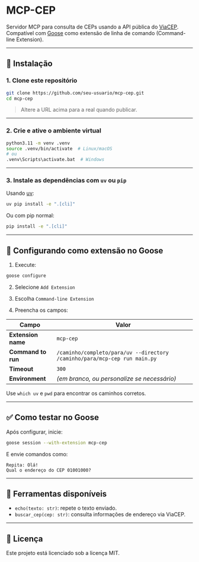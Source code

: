# MCP-CEP

Servidor MCP para consulta de CEPs usando a API pública do [ViaCEP](https://viacep.com.br).  
Compatível com [Goose](https://block.github.io/goose/) como extensão de linha de comando (Command-line Extension).

---

## 🚀 Instalação

### 1. Clone este repositório

```bash
git clone https://github.com/seu-usuario/mcp-cep.git
cd mcp-cep
````

> Altere a URL acima para a real quando publicar.

---

### 2. Crie e ative o ambiente virtual

```bash
python3.11 -m venv .venv
source .venv/bin/activate  # Linux/macOS
# ou
.venv\Scripts\activate.bat  # Windows
```

---

### 3. Instale as dependências com `uv` ou `pip`

Usando [uv](https://github.com/astral-sh/uv):

```bash
uv pip install -e ".[cli]"
```

Ou com pip normal:

```bash
pip install -e ".[cli]"
```

---

## 🧩 Configurando como extensão no Goose

1. Execute:

```bash
goose configure
```

2. Selecione `Add Extension`

3. Escolha `Command-line Extension`

4. Preencha os campos:

| Campo              | Valor                                                                     |
| ------------------ | ------------------------------------------------------------------------- |
| **Extension name** | `mcp-cep`                                                                 |
| **Command to run** | `/caminho/completo/para/uv --directory /caminho/para/mcp-cep run main.py` |
| **Timeout**        | `300`                                                                     |
| **Environment**    | *(em branco, ou personalize se necessário)*                               |

Use `which uv` e `pwd` para encontrar os caminhos corretos.

---

## ✅ Como testar no Goose

Após configurar, inicie:

```bash
goose session --with-extension mcp-cep
```

E envie comandos como:

```
Repita: Olá!
Qual o endereço do CEP 01001000?
```

---

## 🧰 Ferramentas disponíveis

* `echo(texto: str)`: repete o texto enviado.
* `buscar_cep(cep: str)`: consulta informações de endereço via ViaCEP.

---

## 📄 Licença

Este projeto está licenciado sob a licença MIT.
